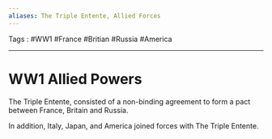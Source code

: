 ```yaml
---
aliases: The Triple Entente, Allied Forces
---
```

Tags : #WW1 #France #Britian #Russia #America 
___
# WW1 Allied Powers
The Triple Entente, consisted of a non-binding agreement to form a pact between France, Britain and Russia.

In addition, Italy, Japan, and America joined forces with The Triple Entente.